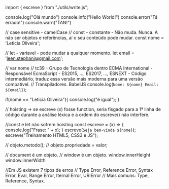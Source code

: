 import { escreve } from "./utils/write.js";

console.log("Olá mundo")
console.info("Hello World!")
console.error("Tá errado!")
console.warn("TAN!")

// case sensitive - camelCase
// const - constante - Não muda. Nunca. A não ser objetos e referências, aí o seu conteúdo pode mudar.
const nome = 'Leticia Oliveira';

// let - variavel - pode mudar a qualquer momento.
let email = 'leen.stephani@gmail.com';

// var nome
// tc39 - Grupo de Tecnologia dentro ECMA International - Responsável EcmaScript - ES2015, ..., ES2017, ..., ESNEXT - Código intermediário, traduz essa versão mais moderna para uma versão compatível.
// Transpiladores. BabelJS
console.log(`Nome: ${nome} Email: ${email}`);

if(nome == "Leticia Oliveira"){
    console.log("é igual");
}

// hoisting -> se escreve (x) fosse function, seria fisgado para a 1ª linha de código durante a análise léxica e a ordem do escreve() não interfere.

//const e let não sofrem hoisting
const escreve = (x) => {
    console.log("Frase: " + x);
}
escreve(`Seja bem-vinda ${nome}`);
escreve("Treinamento HTML5, CSS3 e JS");

// objeto.metodo();
// objeto.propriedade = valor;

// document é um objeto.
// window é um objeto. window.innerHeight window.innerWidth

//Em JS existem 7 tipos de erros
// Type Error, Reference Error, Syntax Error, Eval, Range Error, Iternal Error, URIError
// Mais comuns: Type, Reference, Syntax.